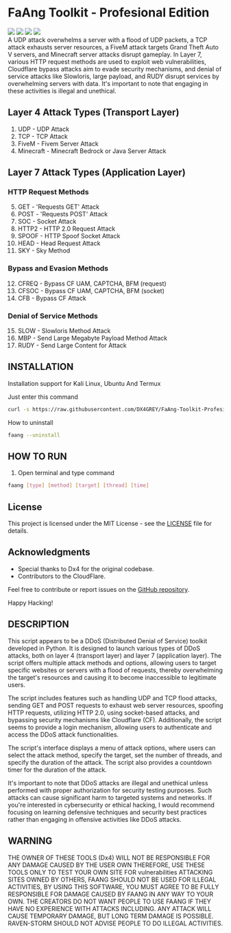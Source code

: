 # FaAng Toolkit - Profesional Edition
<img src="https://img.shields.io/badge/Python-3.11-red"></img> <img src="https://img.shields.io/badge/FaAng-BETA-blue"></img> <img src="https://img.shields.io/badge/Kali Linux-2023.1-green"></img> <img src="https://img.shields.io/badge/Ubuntu-20.04-yellow"></img><br>
A UDP attack overwhelms a server with a flood of UDP packets, a TCP attack exhausts server resources, a FiveM attack targets Grand Theft Auto V servers, and Minecraft server attacks disrupt gameplay. In Layer 7, various HTTP request methods are used to exploit web vulnerabilities, Cloudflare bypass attacks aim to evade security mechanisms, and denial of service attacks like Slowloris, large payload, and RUDY disrupt services by overwhelming servers with data. It's important to note that engaging in these activities is illegal and unethical.
## Layer 4 Attack Types (Transport Layer)
1. UDP - UDP Attack
2. TCP - TCP Attack
3. FiveM - Fivem Server Attack
4. Minecraft - Minecraft Bedrock or Java Server Attack

## Layer 7 Attack Types (Application Layer)
### HTTP Request Methods
5. GET - 'Requests GET' Attack
6. POST - 'Requests POST' Attack
7. SOC - Socket Attack
8. HTTP2 - HTTP 2.0 Request Attack
9. SPOOF - HTTP Spoof Socket Attack
10. HEAD - Head Request Attack
11. SKY - Sky Method

### Bypass and Evasion Methods
12. CFREQ - Bypass CF UAM, CAPTCHA, BFM (request)
13. CFSOC - Bypass CF UAM, CAPTCHA, BFM (socket)
14. CFB - Bypass CF Attack

### Denial of Service Methods
15. SLOW - Slowloris Method Attack
16. MBP - Send Large Megabyte Payload Method Attack
17. RUDY - Send Large Content for Attack
## INSTALLATION
  
Installation support for Kali Linux, Ubuntu And Termux

Just enter this command
```bash
curl -s https://raw.githubusercontent.com/DX4GREY/FaAng-Toolkit-Profesional/main/curl.sh | bash -s
```

How to uninstall
```bash
faang --uninstall
```

## HOW TO RUN
1. Open terminal and type command
```bash
faang [type] [method] [target] [thread] [time]
```

## License

This project is licensed under the MIT License - see the [LICENSE](LICENSE) file for details.

## Acknowledgments

- Special thanks to Dx4 for the original codebase.
- Contributors to the CloudFlare.

Feel free to contribute or report issues on the [GitHub repository](https://github.com/dx4grey/FaAng-Toolkit-Profesional/issues).

Happy Hacking!

## DESCRIPTION
This script appears to be a DDoS (Distributed Denial of Service) toolkit developed in Python. It is designed to launch various types of DDoS attacks, both on layer 4 (transport layer) and layer 7 (application layer). The script offers multiple attack methods and options, allowing users to target specific websites or servers with a flood of requests, thereby overwhelming the target's resources and causing it to become inaccessible to legitimate users.

The script includes features such as handling UDP and TCP flood attacks, sending GET and POST requests to exhaust web server resources, spoofing HTTP requests, utilizing HTTP 2.0, using socket-based attacks, and bypassing security mechanisms like Cloudflare (CF). Additionally, the script seems to provide a login mechanism, allowing users to authenticate and access the DDoS attack functionalities.

The script's interface displays a menu of attack options, where users can select the attack method, specify the target, set the number of threads, and specify the duration of the attack. The script also provides a countdown timer for the duration of the attack.

It's important to note that DDoS attacks are illegal and unethical unless performed with proper authorization for security testing purposes. Such attacks can cause significant harm to targeted systems and networks. If you're interested in cybersecurity or ethical hacking, I would recommend focusing on learning defensive techniques and security best practices rather than engaging in offensive activities like DDoS attacks.

## WARNING
THE OWNER OF THESE TOOLS (Dx4) WILL NOT BE RESPONSIBLE FOR ANY DAMAGE CAUSED BY THE USER OWN THEREFORE, USE THESE TOOLS ONLY TO TEST YOUR OWN SITE FOR vulnerabilities ATTACKING SITES OWNED BY OTHERS, FAANG SHOULD NOT BE USED FOR ILLEGAL ACTIVITIES, BY USING THIS SOFTWARE, YOU MUST AGREE TO BE FULLY RESPONSIBLE FOR DAMAGE CAUSED BY FAANG IN ANY WAY TO YOUR OWN. THE CREATORS DO NOT WANT PEOPLE TO USE FAANG IF THEY HAVE NO EXPERIENCE WITH ATTACKS INCLUDING. ANY ATTACK WILL CAUSE TEMPORARY DAMAGE, BUT LONG TERM DAMAGE IS POSSIBLE. RAVEN-STORM SHOULD NOT ADVISE PEOPLE TO DO ILLEGAL ACTIVITIES.
